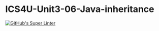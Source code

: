 # ICS4U-Unit3-06-Java-inheritance

[![GitHub's Super Linter](https://github.com/haokai-li/ICS4U-Unit3-06-Java-inheritance/workflows/GitHub's%20Super%20Linter/badge.svg)](https://github.com/haokai-li/ICS4U-Unit3-06-Java-inheritance/actions)
